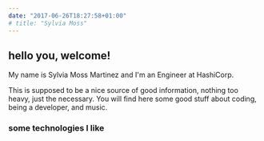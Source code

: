 ```yaml
---
date: "2017-06-26T18:27:58+01:00"
# title: "Sylvia Moss"
---
```


<link rel="stylesheet" href="https://use.fontawesome.com/releases/v5.4.1/css/all.css" integrity="sha384-5sAR7xN1Nv6T6+dT2mhtzEpVJvfS3NScPQTrOxhwjIuvcA67KV2R5Jz6kr4abQsz" crossorigin="anonymous">
<link href='//cdn.jsdelivr.net/devicons/1.8.0/css/devicons.min.css' rel='stylesheet'>
<link rel="stylesheet" href="https://cdn.rawgit.com/konpa/devicon/df6431e323547add1b4cf45992913f15286456d3/devicon.min.css">
<link rel="stylesheet" type="text/css" href="home.css">
<link rel="stylesheet" href="https://cdnjs.cloudflare.com/ajax/libs/font-awesome/4.7.0/css/font-awesome.min.css">

<h2>hello you, welcome!</h2>

My name is Sylvia Moss Martinez and I'm an Engineer at HashiCorp.    
   
This is supposed to be a nice source of good information, nothing too heavy, just the necessary. 
You will find here some good stuff about coding, being a developer, and music. 


<div id="social-icons">
    <a href="https://soundcloud.com/sylviamoss">
      <i class="fa fa-soundcloud"></i>
    </a>
    <a href="https://www.linkedin.com/in/sylviamossm/">
      <i class="fab fa-linkedin-in"></i>
    </a>
    <a href="https://github.com/sylviamoss">
      <i class="fab fa-github"></i>
    </a>
    <a href="https://github.com/sylviamoss/sylviamoss.github.io/raw/master/SylviaMossResume.pdf" title="Resume">
      <i class="fas fa-download"></i>
    </a>
</div>

<h3 id="technologies">some technologies I like</h3>
<div id="technologies-icons">
  <i class="devicon-go-plain" title="Golang"></i>
  <i class="devicon-react-original"></i>
  <i class="fab fa-docker" title="Docker"></i>
  <i class="fab fa-aws" title="AWS"></i>
  <i class="devicon-heroku-original"></i>
  <i class="devicon-mongodb-plain"></i>
</div>